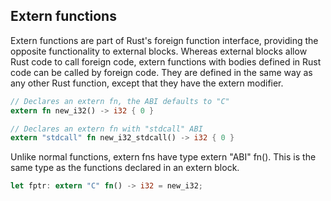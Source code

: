 ## Extern functions

Extern functions are part of Rust's foreign function interface, providing the opposite functionality to external blocks. Whereas external blocks allow Rust code to call foreign code, extern functions with bodies defined in Rust code can be called by foreign code. They are defined in the same way as any other Rust function, except that they have the extern modifier.


```rust
// Declares an extern fn, the ABI defaults to "C"
extern fn new_i32() -> i32 { 0 }

// Declares an extern fn with "stdcall" ABI
extern "stdcall" fn new_i32_stdcall() -> i32 { 0 }
```

Unlike normal functions, extern fns have type extern "ABI" fn(). This is the same type as the functions declared in an extern block.

```rust
let fptr: extern "C" fn() -> i32 = new_i32;
```
